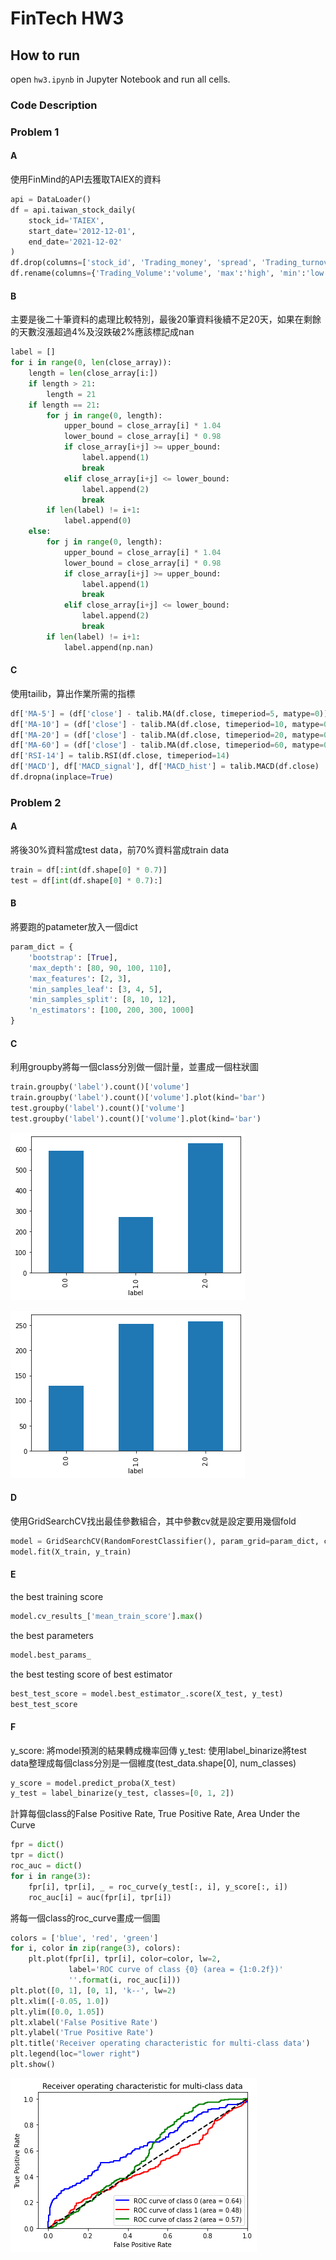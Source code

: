 # FinTech HW3

## How to run

open `hw3.ipynb` in Jupyter Notebook and run all cells.

### Code Description

### Problem 1

#### A

使用FinMind的API去獲取TAIEX的資料

```python
api = DataLoader()
df = api.taiwan_stock_daily(
    stock_id='TAIEX',
    start_date='2012-12-01',
    end_date='2021-12-02'
)
df.drop(columns=['stock_id', 'Trading_money', 'spread', 'Trading_turnover'],inplace=True)
df.rename(columns={'Trading_Volume':'volume', 'max':'high', 'min':'low'},inplace=True)
```

#### B

主要是後二十筆資料的處理比較特別，最後20筆資料後續不足20天，如果在剩餘的天數沒漲超過4%及沒跌破2%應該標記成nan

```python
label = []
for i in range(0, len(close_array)):
    length = len(close_array[i:])
    if length > 21:
        length = 21
    if length == 21:
        for j in range(0, length):
            upper_bound = close_array[i] * 1.04
            lower_bound = close_array[i] * 0.98
            if close_array[i+j] >= upper_bound:
                label.append(1)
                break
            elif close_array[i+j] <= lower_bound:
                label.append(2)
                break
        if len(label) != i+1:
            label.append(0)
    else:
        for j in range(0, length):
            upper_bound = close_array[i] * 1.04
            lower_bound = close_array[i] * 0.98
            if close_array[i+j] >= upper_bound:
                label.append(1)
                break
            elif close_array[i+j] <= lower_bound:
                label.append(2)
                break
        if len(label) != i+1:
            label.append(np.nan)
```

#### C

使用tailib，算出作業所需的指標

```python
df['MA-5'] = (df['close'] - talib.MA(df.close, timeperiod=5, matype=0)) / talib.MA(df.close, timeperiod=5, matype=0)
df['MA-10'] = (df['close'] - talib.MA(df.close, timeperiod=10, matype=0)) / talib.MA(df.close, timeperiod=10, matype=0)
df['MA-20'] = (df['close'] - talib.MA(df.close, timeperiod=20, matype=0)) / talib.MA(df.close, timeperiod=20, matype=0)
df['MA-60'] = (df['close'] - talib.MA(df.close, timeperiod=60, matype=0)) / talib.MA(df.close, timeperiod=60, matype=0)
df['RSI-14'] = talib.RSI(df.close, timeperiod=14)
df['MACD'], df['MACD_signal'], df['MACD_hist'] = talib.MACD(df.close)
df.dropna(inplace=True)
```

### Problem 2

#### A

將後30%資料當成test data，前70%資料當成train data

```python
train = df[:int(df.shape[0] * 0.7)]
test = df[int(df.shape[0] * 0.7):]
```

#### B

將要跑的patameter放入一個dict

```python
param_dict = {
    'bootstrap': [True],
    'max_depth': [80, 90, 100, 110],
    'max_features': [2, 3],
    'min_samples_leaf': [3, 4, 5],
    'min_samples_split': [8, 10, 12],
    'n_estimators': [100, 200, 300, 1000]
}
```

#### C

利用groupby將每一個class分別做一個計量，並畫成一個柱狀圖

```python
train.groupby('label').count()['volume']
train.groupby('label').count()['volume'].plot(kind='bar')
test.groupby('label').count()['volume']
test.groupby('label').count()['volume'].plot(kind='bar')
```

![](train_distribution.png)

![](test_distribution.png)

#### D

使用GridSearchCV找出最佳參數組合，其中參數cv就是設定要用幾個fold

```python
model = GridSearchCV(RandomForestClassifier(), param_grid=param_dict, cv=3, return_train_score=True, n_jobs=4, verbose=3)
model.fit(X_train, y_train)
```

#### E

the best training score

```python
model.cv_results_['mean_train_score'].max()
```

the best parameters

```python
model.best_params_
```

the best testing score of best estimator

```python
best_test_score = model.best_estimator_.score(X_test, y_test)
best_test_score
```

#### F

y_score: 將model預測的結果轉成機率回傳
y_test: 使用label_binarize將test data整理成每個class分別是一個維度(test_data.shape[0], num_classes)

```python
y_score = model.predict_proba(X_test)
y_test = label_binarize(y_test, classes=[0, 1, 2])
```

計算每個class的False Positive Rate, True Positive Rate, Area Under the Curve

```python
fpr = dict()
tpr = dict()
roc_auc = dict()
for i in range(3):
    fpr[i], tpr[i], _ = roc_curve(y_test[:, i], y_score[:, i])
    roc_auc[i] = auc(fpr[i], tpr[i])
```

將每一個class的roc_curve畫成一個圖

```python
colors = ['blue', 'red', 'green']
for i, color in zip(range(3), colors):
    plt.plot(fpr[i], tpr[i], color=color, lw=2,
             label='ROC curve of class {0} (area = {1:0.2f})'
             ''.format(i, roc_auc[i]))
plt.plot([0, 1], [0, 1], 'k--', lw=2)
plt.xlim([-0.05, 1.0])
plt.ylim([0.0, 1.05])
plt.xlabel('False Positive Rate')
plt.ylabel('True Positive Rate')
plt.title('Receiver operating characteristic for multi-class data')
plt.legend(loc="lower right")
plt.show()
```

![](roc_curve.png)
